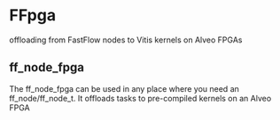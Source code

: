 # FFpga
offloading from FastFlow nodes to Vitis kernels on Alveo FPGAs

## ff_node_fpga
The ff_node_fpga can be used in any place where you need an ff_node/ff_node_t. It offloads tasks to pre-compiled kernels on an Alveo FPGA 
